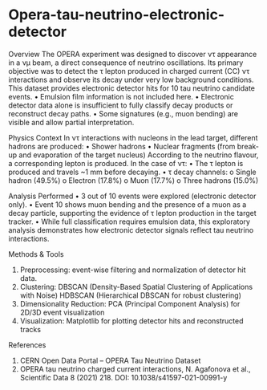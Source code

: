 # Opera-tau-neutrino-electronic-detector
Overview
The OPERA experiment was designed to discover ντ appearance in a νμ beam, a direct consequence of neutrino oscillations. Its primary objective was to detect the τ lepton produced in charged current (CC) ντ interactions and observe its decay under very low background conditions.
This dataset provides electronic detector hits for 10 tau neutrino candidate events.
•	Emulsion film information is not included here.
•	Electronic detector data alone is insufficient to fully classify decay products or reconstruct decay paths.
•	Some signatures (e.g., muon bending) are visible and allow partial interpretation.

Physics Context
In ντ interactions with nucleons in the lead target, different hadrons are produced:
•	Shower hadrons
•	Nuclear fragments (from break-up and evaporation of the target nucleus)
According to the neutrino flavour, a corresponding lepton is produced. In the case of ντ:
•	The τ lepton is produced and travels ~1 mm before decaying.
•	τ decay channels:
o	Single hadron (49.5%)
o	Electron (17.8%)
o	Muon (17.7%)
o	Three hadrons (15.0%)


Analysis Performed
•	3 out of 10 events were explored (electronic detector only).
•	Event 10 shows muon bending and the presence of a muon as a decay particle, supporting the evidence of τ lepton production in the target tracker.
•	While full classification requires emulsion data, this exploratory analysis demonstrates how electronic detector signals reflect tau neutrino interactions.

Methods & Tools
1.	Preprocessing: event-wise filtering and normalization of detector hit data.
2.	Clustering:
DBSCAN (Density-Based Spatial Clustering of Applications with Noise)
HDBSCAN (Hierarchical DBSCAN for robust clustering)
3.	Dimensionality Reduction:
PCA (Principal Component Analysis) for 2D/3D event visualization
4.	Visualization:
Matplotlib for plotting detector hits and reconstructed tracks

References
1.	CERN Open Data Portal – OPERA Tau Neutrino Dataset
2.	OPERA tau neutrino charged current interactions, N. Agafonova et al., Scientific Data 8 (2021) 218. DOI: 10.1038/s41597-021-00991-y
